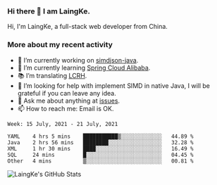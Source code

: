### Hi there 👋 I am LaingKe.

Hi, I'm LaingKe, a full-stack web developer from China.

### More about my recent activity

- 🔭 I’m currently working on [simdjson-java](https://github.com/laingke/simdjson-java).
- 🌱 I’m currently learning [Spring Cloud Alibaba](https://github.com/alibaba/spring-cloud-alibaba).
- :books: I’m translating [LCRH](https://github.com/LCTT/LCRH).
- 🤔 I’m looking for help with implement SIMD in native Java, I will be grateful if you can leave any idea.
- 💬 Ask me about anything at [issues](https://github.com/laingke/laingke/issues).
- 📫 How to reach me: Email is OK.

<!--START_SECTION:waka-->
```text
Week: 15 July, 2021 - 21 July, 2021

YAML    4 hrs 5 mins    ███████████▒░░░░░░░░░░░░░   44.89 % 
Java    2 hrs 56 mins   ████████░░░░░░░░░░░░░░░░░   32.28 % 
XML     1 hr 30 mins    ████░░░░░░░░░░░░░░░░░░░░░   16.49 % 
SQL     24 mins         █░░░░░░░░░░░░░░░░░░░░░░░░   04.45 % 
Other   4 mins          ▒░░░░░░░░░░░░░░░░░░░░░░░░   00.81 % 
```
<!--END_SECTION:waka-->

![LaingKe's GitHub Stats](https://github-readme-stats.vercel.app/api?username=laingke&show_icons=true&theme=nightowl&count_private=true)
